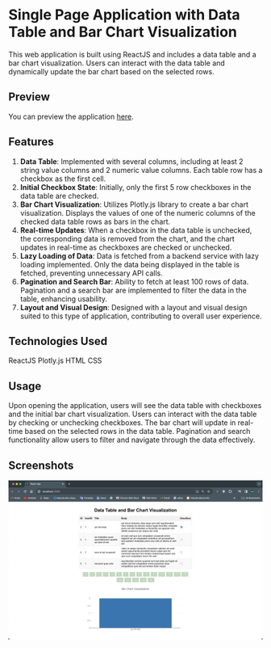 # Single Page Application with Data Table and Bar Chart Visualization

This web application is built using ReactJS and includes a data table and a bar chart visualization. Users can interact with the data table and dynamically update the bar chart based on the selected rows.

## Preview

You can preview the application [here](https://kaiburr-frontend.netlify.app/).


## Features

1. **Data Table**: Implemented with several columns, including at least 2 string value columns and 2 numeric value columns. Each table row has a checkbox as the first cell.
2. **Initial Checkbox State**: Initially, only the first 5 row checkboxes in the data table are checked.
3. **Bar Chart Visualization**: Utilizes Plotly.js library to create a bar chart visualization. Displays the values of one of the numeric columns of the checked data table rows as bars in the chart.
4. **Real-time Updates**: When a checkbox in the data table is unchecked, the corresponding data is removed from the chart, and the chart updates in real-time as checkboxes are checked or unchecked.
5. **Lazy Loading of Data**: Data is fetched from a backend service with lazy loading implemented. Only the data being displayed in the table is fetched, preventing unnecessary API calls.
6. **Pagination and Search Bar**: Ability to fetch at least 100 rows of data. Pagination and a search bar are implemented to filter the data in the table, enhancing usability.
7. **Layout and Visual Design**: Designed with a layout and visual design suited to this type of application, contributing to overall user experience.

## Technologies Used
ReactJS
Plotly.js
HTML
CSS

## Usage
Upon opening the application, users will see the data table with checkboxes and the initial bar chart visualization.
Users can interact with the data table by checking or unchecking checkboxes.
The bar chart will update in real-time based on the selected rows in the data table.
Pagination and search functionality allow users to filter and navigate through the data effectively.


## Screenshots
![Image](./image.png)